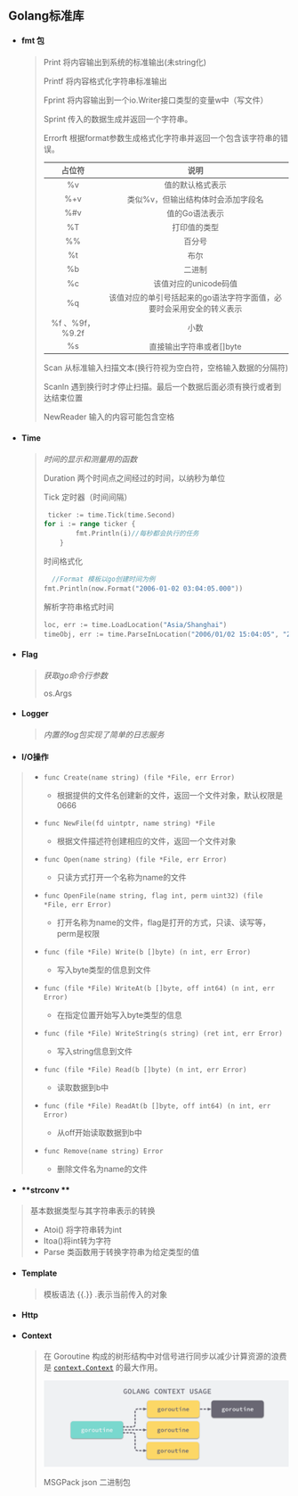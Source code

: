 ## **Golang标准库**

- #### fmt 包

  > Print  将内容输出到系统的标准输出(未string化)
  >
  > Printf  将内容格式化字符串标准输出
  >
  > Fprint 将内容输出到一个io.Writer接口类型的变量w中（写文件）
  >
  > Sprint 传入的数据生成并返回一个字符串。
  >
  > Errorft 根据format参数生成格式化字符串并返回一个包含该字符串的错误。
  >
  > |     占位符      |                             说明                             |
  > | :-------------: | :----------------------------------------------------------: |
  > |       %v        |                       值的默认格式表示                       |
  > |       %+v       |              类似%v，但输出结构体时会添加字段名              |
  > |       %#v       |                        值的Go语法表示                        |
  > |       %T        |                         打印值的类型                         |
  > |       %%        |                            百分号                            |
  > |       %t        |                             布尔                             |
  > |       %b        |                            二进制                            |
  > |       %c        |                    该值对应的unicode码值                     |
  > |       %q        | 该值对应的单引号括起来的go语法字符字面值，必要时会采用安全的转义表示 |
  > | %f 、%9f，%9.2f |                             小数                             |
  > |       %s        |                   直接输出字符串或者[]byte                   |
  >
  > Scan 从标准输入扫描文本(换行符视为空白符，空格输入数据的分隔符)
  >
  > Scanln 遇到换行时才停止扫描。最后一个数据后面必须有换行或者到达结束位置
  >
  > NewReader 输入的内容可能包含空格

- #### Time 

  > *时间的显示和测量用的函数*
  >
  >  
  >
  > Duration 两个时间点之间经过的时间，以纳秒为单位
  >
  >   
  >
  > Tick 定时器（时间间隔）
  >
  > ~~~go
  >  ticker := time.Tick(time.Second)
  > for i := range ticker {
  >         fmt.Println(i)//每秒都会执行的任务
  >     }
  > ~~~
  >
  > 时间格式化  
  >
  > ~~~go
  >   //Format 模板以go创建时间为例
  > fmt.Println(now.Format("2006-01-02 03:04:05.000"))
  > ~~~
  >
  > 解析字符串格式时间
  >
  > ~~~go
  > loc, err := time.LoadLocation("Asia/Shanghai")
  > timeObj, err := time.ParseInLocation("2006/01/02 15:04:05", "2019/08/04 14:15:20", loc)
  > ~~~

- #### Flag 

  > *获取go命令行参数*
  >
  >  
  >
  > os.Args 

- #### Logger

  > *内置的log包实现了简单的日志服务*

- #### I/O操作

> - ```
>   func Create(name string) (file *File, err Error)
>   ```
>
>   - 根据提供的文件名创建新的文件，返回一个文件对象，默认权限是0666
>
> - ```
>   func NewFile(fd uintptr, name string) *File
>   ```
>
>   - 根据文件描述符创建相应的文件，返回一个文件对象
>
> - ```
>   func Open(name string) (file *File, err Error)
>   ```
>
>   - 只读方式打开一个名称为name的文件
>
> - ```
>   func OpenFile(name string, flag int, perm uint32) (file *File, err Error)
>   ```
>
>   - 打开名称为name的文件，flag是打开的方式，只读、读写等，perm是权限
>
> - ```
>   func (file *File) Write(b []byte) (n int, err Error)
>   ```
>
>   - 写入byte类型的信息到文件
>
> - ```
>   func (file *File) WriteAt(b []byte, off int64) (n int, err Error)
>   ```
>
>   - 在指定位置开始写入byte类型的信息
>
> - ```
>   func (file *File) WriteString(s string) (ret int, err Error)
>   ```
>
>   - 写入string信息到文件
>
> - ```
>   func (file *File) Read(b []byte) (n int, err Error)
>   ```
>
>   - 读取数据到b中
>
> - ```
>   func (file *File) ReadAt(b []byte, off int64) (n int, err Error)
>   ```
>
>   - 从off开始读取数据到b中
>
> - ```
>   func Remove(name string) Error
>   ```
>
>   - 删除文件名为name的文件

- #### **strconv **

> 基本数据类型与其字符串表示的转换
>
> - Atoi() 将字符串转为int
> - Itoa()将int转为字符
> - Parse 类函数用于转换字符串为给定类型的值

- #### **Template**

  > 模板语法 {{.}}  .表示当前传入的对象
  
- #### Http

- #### **Context**

  > 在 Goroutine 构成的树形结构中对信号进行同步以减少计算资源的浪费是 [`context.Context`](https://draveness.me/golang/tree/context.Context) 的最大作用。
  >
  > ![image-20220501192355673](img\image-20220501192355673.png) 
  >
  > 
  >
  > MSGPack   json 二进制包
  >
  > 
  >
  > 
  
  
